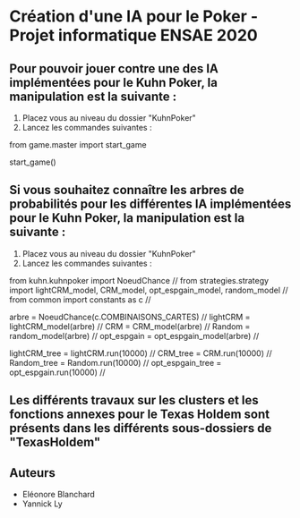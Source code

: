 # Création d'une IA pour le Poker - Projet informatique ENSAE 2020

## Pour pouvoir jouer contre une des IA implémentées pour le Kuhn Poker, la manipulation est la suivante :

1. Placez vous au niveau du dossier "KuhnPoker"
2. Lancez les commandes suivantes :

from game.master import start_game

start_game()

## Si vous souhaitez connaître les arbres de probabilités pour les différentes IA implémentées pour le Kuhn Poker, la manipulation est la suivante :

1. Placez vous au niveau du dossier "KuhnPoker"
2. Lancez les commandes suivantes : 

from kuhn.kuhnpoker import NoeudChance //
from strategies.strategy import lightCRM_model, CRM_model, opt_espgain_model, random_model //
from common import constants as c //

arbre = NoeudChance(c.COMBINAISONS_CARTES) //
lightCRM = lightCRM_model(arbre) //
CRM = CRM_model(arbre) //
Random = random_model(arbre) //
opt_espgain = opt_espgain_model(arbre) //

lightCRM_tree = lightCRM.run(10000) //
CRM_tree = CRM.run(10000) //
Random_tree = Random.run(10000) //
opt_espgain_tree = opt_espgain.run(10000) //

## Les différents travaux sur les clusters et les fonctions annexes pour le Texas Holdem sont présents dans les différents sous-dossiers de "TexasHoldem"

## Auteurs

* Eléonore Blanchard
* Yannick Ly

